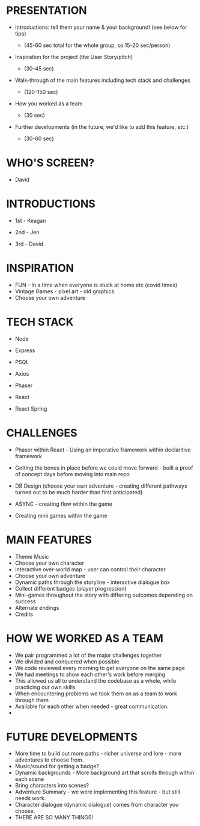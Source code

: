 # PRESENTATION

- Introductions: tell them your name & your background! (see below for tips)

  - (45-60 sec total for the whole group, so 15-20 sec/person)

- Inspiration for the project (the User Story/pitch)

  - (30-45 sec)

- Walk-through of the main features including tech stack and challenges

  - (120-150 sec)

- How you worked as a team

  - (30 sec)

- Further developments (in the future, we'd like to add this feature, etc.)
  - (30-60 sec)

# WHO'S SCREEN?

- David

# INTRODUCTIONS

- 1st - Keagan

- 2nd - Jen

- 3rd - David

# INSPIRATION

- FUN - In a time when everyone is stuck at home etc (covid times)
- Vintage Games - pixel art - old graphics
- Choose your own adventure

# TECH STACK

- Node
- Express
- PSQL

- Axios

- Phaser
- React
- React Spring

# CHALLENGES

- Phaser within React - Using an imperative framework within declaritive framework

- Getting the bones in place before we could move forward - built a proof of concept days before moving into main repo

- DB Design (choose your own adventure - creating different pathways turned out to be much harder than first anticipated)

- ASYNC - creating flow within the game

- Creating mini games within the game

# MAIN FEATURES

- Theme Music
- Choose your own character
- Interactive over-world map - user can control their character
- Choose your own adventure
- Dynamic paths through the storyline - interactive dialogue box
- Collect different badges (player progression)
- Mini-games throughout the story with differing outcomes depending on success
- Alternate endings
- Credits

# HOW WE WORKED AS A TEAM

- We pair programmed a lot of the major challenges together
- We divided and conquered when possible
- We code reviewed every morning to get everyone on the same page
- We had meetings to show each other's work before merging
- This allowed us all to understand the codebase as a whole, while practicing our own skills
- When encountering problems we took them on as a team to work through them
- Available for each other when needed - great communication.
-

# FUTURE DEVELOPMENTS

- More time to build out more paths - richer universe and lore - more adventures to choose from.
- Music/sound for getting a badge?
- Dynamic backgrounds - More background art that scrolls through within each scene
- Bring characters into scenes?
- Adventure Summary - we were implementing this feature - but still needs work.
- Character dialogue (dynamic dialogue) comes from character you choose.
- THERE ARE SO MANY THINGS!

